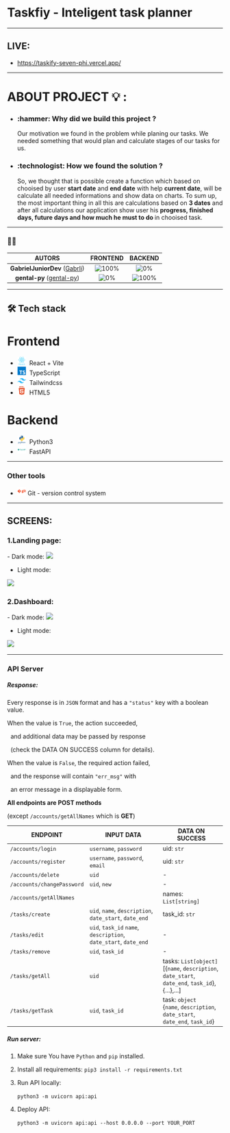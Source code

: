 <h1>Taskfiy - Inteligent task planner </h1>

---
<h2>LIVE:</h2>

- https://taskify-seven-phi.vercel.app/
---
# ABOUT PROJECT :bulb: : 
- <h3>:hammer: Why did we build this project ?</h3> Our motivation we found in the problem while planing our tasks. We needed something that would plan and calculate stages of our tasks for us.
- <h3>:technologist: How we found the solution ? </h3> So, we thought that is possible create a function which based on chooised by user <strong> start date</strong> and <strong> end date</strong> with help <strong> current date</strong>, will be calculate all needed informations and show data on charts. To sum up, the most important thing in all this are calculations based on <strong>3 dates</strong> and after all calculations our application show user his <strong> progress, finished days, future days and how much he must to do </strong> in chooised task.



---

### :raising_hand_man:

| AUTORS                                                     | FRONTEND                              | BACKEND                               |
|:----------------------------------------------------------:|:-------------------------------------:|:-------------------------------------:|
| **GabrielJuniorDev** ([Gabrli](https://github.com/Gabrli)) | ![100%](https://progress-bar.dev/100) | ![0%](https://progress-bar.dev/0)     |
| **gental-py** ([gental-py](https://github.com/gental-py/)) | ![0%](https://progress-bar.dev/0)     | ![100%](https://progress-bar.dev/100) |

---

## :hammer_and_wrench: Tech stack

<h1>Frontend</h1>

- <img src="https://github.com/devicons/devicon/blob/master/icons/react/react-original-wordmark.svg" title="React" alt="React" width="20" height="20"/>&nbsp; React + Vite
- <img src="https://github.com/devicons/devicon/blob/master/icons/typescript/typescript-original.svg" title="TypeScript" alt="TypeScript" width="20" height="20"/>&nbsp; TypeScript
- <img src="https://github.com/devicons/devicon/blob/master/icons/tailwindcss/tailwindcss-plain.svg"  title="CSS3" alt="CSS" width="20" height="20"/>&nbsp; Tailwindcss
- <img src="https://github.com/devicons/devicon/blob/master/icons/html5/html5-plain-wordmark.svg"  title="HTML" alt="HTML5" width="20" height="20"/>&nbsp; HTML5

<h1>Backend</h1>

- <img src="https://github.com/devicons/devicon/blob/master/icons/python/python-original-wordmark.svg"  title="Python3" alt="Python3" width="20" height="20"/>&nbsp; Python3
- <img src="https://github.com/devicons/devicon/blob/master/icons/fastapi/fastapi-original-wordmark.svg"  title="FastAPI" alt="FastAPI" width="20" height="20"/>&nbsp; FastAPI

---

### Other tools

- <img src="https://github.com/devicons/devicon/blob/master/icons/git/git-plain-wordmark.svg"  title="GIT" alt="GIT" width="20" height="20"/>  Git - version control system

---

<h2>SCREENS:</h2>
<h3>1.Landing page: </h3>
- Dark mode: 
<img src="https://github.com/Gabrli/Taskify/assets/110058841/a1f08a6e-f325-4aca-962b-1e1ab0f9a622"/>

- Light mode:
<img src="https://github.com/Gabrli/Taskify/assets/110058841/3d49c4db-e80b-47c3-b736-90338ca649ea"/>



<h3>2.Dashboard:</h3>
- Dark mode:
<img src="https://github.com/Gabrli/Taskify/assets/110058841/93b980cb-c8b4-4de2-9ce6-3b2975dfcc8e"/>

- Light mode:
<img src="https://github.com/Gabrli/Taskify/assets/110058841/1f8b49d6-13ed-4af0-a2e8-e329cf9d99a8"/>


---

### API Server

##### Response:

Every response is in `JSON` format and has a `"status"` key with a boolean value.

When the value is `True`, the action succeeded,

  and additional data may be passed by response

  (check the DATA ON SUCCESS column for details).

When the value is `False`, the required action failed,

  and the response will contain `"err_msg"` with

  an error message in a displayable form.

**All endpoints are POST methods**

(except `/accounts/getAllNames` which is **GET**)

| **ENDPOINT**               | **INPUT DATA**                                                   | **DATA ON SUCCESS**                                                                                 |
| -------------------------- | ---------------------------------------------------------------- | --------------------------------------------------------------------------------------------------- |
| `/accounts/login`          | `username`, `password`                                           | uid: `str`                                                                                          |
| `/accounts/register`       | `username`, `password`, `email`                                  | uid: `str`                                                                                          |
| `/accounts/delete`         | `uid`                                                            | -                                                                                                   |
| `/accounts/changePassword` | `uid`, `new`                                                     | -                                                                                                   |
| `/accounts/getAllNames`    |                                                                  | names: `List[string]`                                                                               |
| `/tasks/create`            | `uid`, `name`, `description`, `date_start`, `date_end`           | task_id: `str`                                                                                      |
| `/tasks/edit`              | `uid`, `task_id` `name`, `description`, `date_start`, `date_end` | -                                                                                                   |
| `/tasks/remove`            | `uid`, `task_id`                                                 | -                                                                                                   |
| `/tasks/getAll`            | `uid`                                                            | tasks: `List[object]`<br/>[{`name`, `description`, `date_start`, `date_end`, `task_id`}, {...},...] |
| `/tasks/getTask`           | `uid`, `task_id`                                                 | task: `object`<br/>{`name`, `description`, `date_start`, `date_end`, `task_id`}                     |

##### Run server:

1. Make sure You have `Python` and `pip` installed.

2. Install all requirements: `pip3 install -r requirements.txt` 

3. Run API locally:
   
   `python3 -m uvicorn api:api`

4. Deploy API:
   
   `python3 -m uvicorn api:api --host 0.0.0.0 --port YOUR_PORT`
